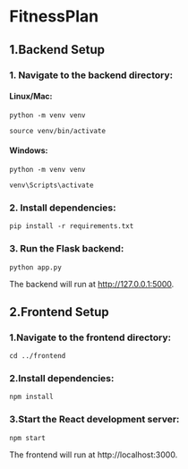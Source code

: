 # FitnessPlan

## 1.Backend Setup
### 1. Navigate to the backend directory:

#### Linux/Mac:
```
python -m venv venv
```
```
source venv/bin/activate
```
#### Windows:
```
python -m venv venv
```
```
venv\Scripts\activate
```

### 2. Install dependencies:
```
pip install -r requirements.txt
```

### 3. Run the Flask backend:
```
python app.py
```
The backend will run at http://127.0.0.1:5000.

## 2.Frontend Setup
### 1.Navigate to the frontend directory:
```
cd ../frontend
```
### 2.Install dependencies:
```
npm install
```
### 3.Start the React development server:
```
npm start
```
The frontend will run at http://localhost:3000.

